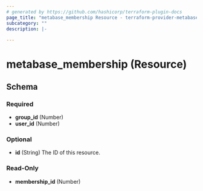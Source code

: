 ```yaml
---
# generated by https://github.com/hashicorp/terraform-plugin-docs
page_title: "metabase_membership Resource - terraform-provider-metabase"
subcategory: ""
description: |-
  
---
```


# metabase_membership (Resource)





<!-- schema generated by tfplugindocs -->
## Schema

### Required

- **group_id** (Number)
- **user_id** (Number)

### Optional

- **id** (String) The ID of this resource.

### Read-Only

- **membership_id** (Number)


